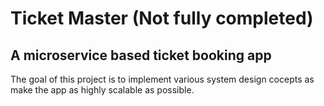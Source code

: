 # Ticket Master (Not fully completed)
## A microservice based ticket booking app 

The goal of this project is to implement various system design cocepts as make the app as highly scalable as possible.

